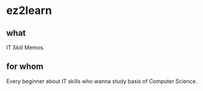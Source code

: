 # ez2learn

## what
IT Skill Memos.

## for whom
Every beginner about IT skills who wanna study basis of Computer Science.
